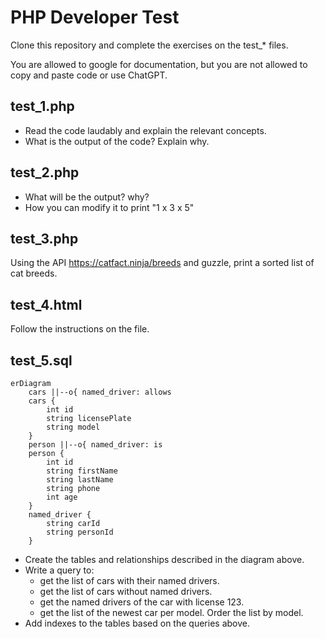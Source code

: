 # PHP Developer Test

Clone this repository and complete the exercises on the test_* files.

You are allowed to google for documentation, but you are not allowed to copy and paste code or use ChatGPT.

## test_1.php

- Read the code laudably and explain the relevant concepts.
- What is the output of the code? Explain why.

## test_2.php

- What will be the output? why?
- How you can modify it to print "1 x 3 x 5"

## test_3.php

Using the API https://catfact.ninja/breeds and guzzle, print a sorted list of cat breeds.

## test_4.html

Follow the instructions on the file.

## test_5.sql

```mermaid
erDiagram
    cars ||--o{ named_driver: allows
    cars {
        int id
        string licensePlate
        string model
    }
    person ||--o{ named_driver: is
    person {
        int id
        string firstName
        string lastName
        string phone
        int age
    }
    named_driver {
        string carId
        string personId
    }
```

- Create the tables and relationships described in the diagram above.
- Write a query to:
  - get the list of cars with their named drivers.
  - get the list of cars without named drivers.
  - get the named drivers of the car with license 123.
  - get the list of the newest car per model. Order the list by model.
- Add indexes to the tables based on the queries above.


